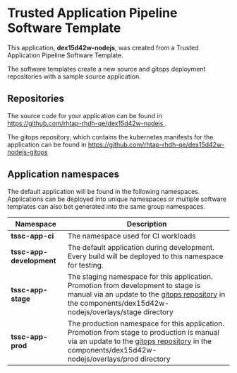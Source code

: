 # Trusted Application Pipeline Software Template

This application, **dex15d42w-nodejs**, was created from a Trusted Application Pipeline Software Template.

The software templates create a new source and gitops deployment repositories with a sample source application. 

## Repositories

The source code for your application can be found in [https://github.com/rhtap-rhdh-qe/dex15d42w-nodejs ](https://github.com/rhtap-rhdh-qe/dex15d42w-nodejs ).
 
The gitops repository, which contains the kubernetes manifests for the application can be found in 
[https://github.com/rhtap-rhdh-qe/dex15d42w-nodejs-gitops ](https://github.com/rhtap-rhdh-qe/dex15d42w-nodejs-gitops ) 

## Application namespaces 

The default application will be found in the following namespaces. Applications can be deployed into unique namespaces or multiple software templates can also bet generated into the same group namespaces.  

|  Namespace   |  Description   |  
| -------- | -------- |
| **tssc-app-ci** | The namespace used for CI workloads |
| **tssc-app-development** | The default application during development. Every build will be deployed to this namespace for testing. |
| **tssc-app-stage** | The staging namespace for this application. Promotion from development to stage is manual via an update to the [gitops repository](https://github.com/rhtap-rhdh-qe/dex15d42w-nodejs-gitops ) in the components/dex15d42w-nodejs/overlays/stage directory |
| **tssc-app-prod** | The production namespace for this application. Promotion from stage to production is manual via an update to the [gitops repository](https://github.com/rhtap-rhdh-qe/dex15d42w-nodejs-gitops ) in the components/dex15d42w-nodejs/overlays/prod directory |